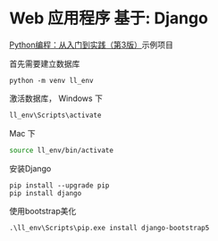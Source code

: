 # Web 应用程序 基于: Django

[Python编程：从入门到实践（第3版）](https://www.ituring.com.cn/book/3038)示例项目

首先需要建立数据库

```pip
python -m venv ll_env
```

激活数据库， Windows 下

```cmd
ll_env\Scripts\activate
```

Mac 下

```sh
source ll_env/bin/activate
```

安装Django

```pip
pip install --upgrade pip
pip install django
```

使用bootstrap美化

```pip
.\ll_env\Scripts\pip.exe install django-bootstrap5
```